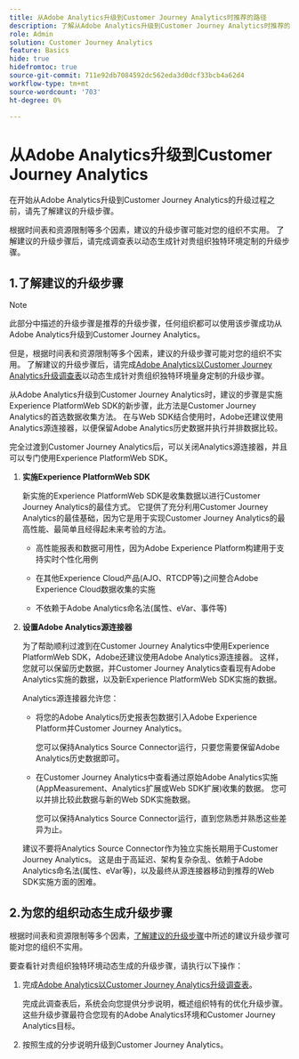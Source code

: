 ```yaml
---
title: 从Adobe Analytics升级到Customer Journey Analytics时推荐的路径
description: 了解从Adobe Analytics升级到Customer Journey Analytics时推荐的路径
role: Admin
solution: Customer Journey Analytics
feature: Basics
hide: true
hidefromtoc: true
source-git-commit: 711e92db7084592dc562eda3d0dcf33bcb4a62d4
workflow-type: tm+mt
source-wordcount: '703'
ht-degree: 0%

---
```


# 从Adobe Analytics升级到Customer Journey Analytics

在开始从Adobe Analytics升级到Customer Journey Analytics的升级过程之前，请先了解建议的升级步骤。

根据时间表和资源限制等多个因素，建议的升级步骤可能对您的组织不实用。 了解建议的升级步骤后，请完成调查表以动态生成针对贵组织独特环境定制的升级步骤。

## 1.了解建议的升级步骤

>[!NOTE]
>
>此部分中描述的升级步骤是推荐的升级步骤，任何组织都可以使用该步骤成功从Adobe Analytics升级到Customer Journey Analytics。
>
>但是，根据时间表和资源限制等多个因素，建议的升级步骤可能对您的组织不实用。 了解建议的升级步骤后，请完成[Adobe Analytics以Customer Journey Analytics升级调查表](https://gigazelle.github.io/cja-ttv/)以动态生成针对贵组织独特环境量身定制的升级步骤。

从Adobe Analytics升级到Customer Journey Analytics时，建议的步骤是实施Experience PlatformWeb SDK的新步骤，此方法是Customer Journey Analytics的首选数据收集方法。 在与Web SDK结合使用时，Adobe还建议使用Analytics源连接器，以便保留Adobe Analytics历史数据并执行并排数据比较。

完全过渡到Customer Journey Analytics后，可以关闭Analytics源连接器，并且可以专门使用Experience PlatformWeb SDK。

1. **实施Experience PlatformWeb SDK**

   新实施的Experience PlatformWeb SDK是收集数据以进行Customer Journey Analytics的最佳方式。 它提供了充分利用Customer Journey Analytics的最佳基础，因为它是用于实现Customer Journey Analytics的最高性能、最简单且经得起未来考验的方法。

   * 高性能报表和数据可用性，因为Adobe Experience Platform构建用于支持实时个性化用例

   * 在其他Experience Cloud产品(AJO、RTCDP等)之间整合Adobe Experience Cloud数据收集的实施

   * 不依赖于Adobe Analytics命名法(属性、eVar、事件等)

1. **设置Adobe Analytics源连接器**

   为了帮助顺利过渡到在Customer Journey Analytics中使用Experience PlatformWeb SDK，Adobe还建议使用Adobe Analytics源连接器。 这样，您就可以保留历史数据，并Customer Journey Analytics查看现有Adobe Analytics实施的数据，以及新Experience PlatformWeb SDK实施的数据。

   Analytics源连接器允许您：

   * 将您的Adobe Analytics历史报表包数据引入Adobe Experience Platform并Customer Journey Analytics。

     您可以保持Analytics Source Connector运行，只要您需要保留Adobe Analytics历史数据即可。

   * 在Customer Journey Analytics中查看通过原始Adobe Analytics实施(AppMeasurement、Analytics扩展或Web SDK扩展)收集的数据。 您可以并排比较此数据与新的Web SDK实施数据。

     您可以保持Analytics Source Connector运行，直到您熟悉并熟悉这些差异为止。<!--elaborate on what those differences are? -->

   建议不要将Analytics Source Connector作为独立实施长期用于Customer Journey Analytics。 这是由于高延迟、架构复杂杂乱、依赖于Adobe Analytics命名法(属性、eVar等)，以及最终从源连接器移动到推荐的Web SDK实施方面的困难。

## 2.为您的组织动态生成升级步骤

根据时间表和资源限制等多个因素，[了解建议的升级步骤](#1-understand-the-recommended-upgrade-steps)中所述的建议升级步骤可能对您的组织不实用。

要查看针对贵组织独特环境动态生成的升级步骤，请执行以下操作：

1. 完成[Adobe Analytics以Customer Journey Analytics升级调查表](https://gigazelle.github.io/cja-ttv/)。

   完成此调查表后，系统会向您提供分步说明，概述组织特有的优化升级步骤。 这些升级步骤最符合您现有的Adobe Analytics环境和Customer Journey Analytics目标。

1. 按照生成的分步说明升级到Customer Journey Analytics。

<!--

Customer Journey Analytics is the next generation of analytics. It allows multi-channel data collection (both online and offline data), combined with powerful report-time processing functionality (through the definition of components and derived fields in data views). 



When upgrading from Adobe Analytics to Customer Journey Analytics, no single set of upgrade steps exist that are optimal for every organization.

Adobe recommends using the dynamically generated upgrade steps that are unique to your organization. These upgrade steps are generated after you complete an upgrade questionnaire, which helps you understand the best way for your organization to upgrade to Customer Journey Analytics. 

Generic upgrade steps are also available.

1. **Implement the Experience Platform Web SDK**

   A new implementation of the Experience Platform Web SDK provides the best foundation to get the most out of Customer Journey Analytics. 
   
   It is the most performant, straightforward, and future-proof method for implementing Customer Journey Analytics:

   * Highly performant reporting and data availability because Adobe Experience Platform is built to power real-time personalization use cases

   * Consolidate implementation for Adobe Experience Cloud data collection between other Experience Cloud products (AJO, RTCDP, and so forth)

   * Not reliant on Adobe Analytics nomenclature (prop, eVar, event, and so forth)

1. **Set up the Adobe Analytics source connector**

   The Analytics source connector is a recommended part of the piece when upgrading to Customer Journey Analytics. 

   The Analytics source connector allows you to:

   * Bring your historical Adobe Analytics report suite data into Adobe Experience Platform and Customer Journey Analytics. 
   
     You can keep the Analytics source connector running for as long as you need to retain the historical Adobe Analytics data. 
   
   * View the data collected with your original Adobe Analytics implementation (either AppMeasurement, the Analytics Extension, or the Web SDK Extension) within Customer Journey Analytics. You can compare this data side-by-side with that of your new Web SDK implementation. 
   
     You can keep the Analytics source connector running until you are familiar and comfortable with the differences. <!--elaborate on what those differences are? -->

<!--

   When you no longer need the Analytics source connector because you have enough historical data from your new implementation and you are familiar with the reporting differences in Customer Journey Analytics, you should turn off the Analytics source connector. With the Experience Platform Web SDK implementation, the Analytics source connector is not needed.  
   
   The Analytics source connector as a stand-alone implementation is not a recommended long-term method for using Customer Journey Analytics. This is because of high latency, cluttered and complex schemas, reliance on Adobe Analytics nomenclature (prop, eVar, and so forth), and difficulty in eventually moving from the source connector to the recommended Web SDK implementation. 
   
-->









